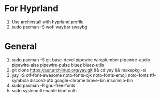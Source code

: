 # For Hyprland
1. Use archinstall with hyprland profile
2. sudo pacman -S wofi waybar swaybg

# General
1. sudo pacman -S git base-devel pipewire wireplumber pipewire-audio pipewire-alsa pipewire-pulse bluez bluez-utils
2. git clone https://aur.archlinux.org/yay.git && cd yay && makepkg -si
3. yay -S otf-font-awesome noto-fonts-cjk noto-fonts-emoji noto-fonts ttf-symbola discord-ptb google-chrome brave-bin insomnia-bin
4. sudo pacman -R gnu-free-fonts
5. sudo systemctl enable bluetooth
